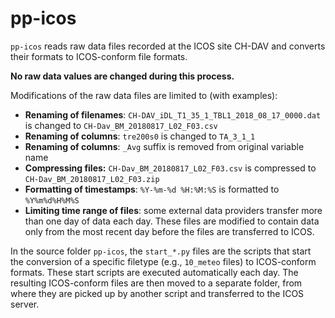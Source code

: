 # pp-icos

`pp-icos` reads raw data files recorded at the ICOS site CH-DAV and converts 
their formats to ICOS-conform file formats.

**No raw data values are changed during this process.**

Modifications of the raw data files are limited to (with examples):
- **Renaming of filenames**: `CH-DAV_iDL_T1_35_1_TBL1_2018_08_17_0000.dat` is changed to `CH-Dav_BM_20180817_L02_F03.csv`
- **Renaming of columns**: `tre200s0` is changed to `TA_3_1_1`
- **Renaming of columns**: `_Avg` suffix is removed from original variable name
- **Compressing files:** `CH-Dav_BM_20180817_L02_F03.csv` is compressed to `CH-Dav_BM_20180817_L02_F03.zip`
- **Formatting of timestamps**: `%Y-%m-%d %H:%M:%S` is formatted to `%Y%m%d%H%M%S`
- **Limiting time range of files**: some external data providers transfer more than one day of data each day. These
files are modified to contain data only from the most recent day before the files are transferred to ICOS.

In the source folder `pp-icos`, the `start_*.py` files are the scripts that start the conversion of a specific
filetype (e.g., `10_meteo` files) to ICOS-conform formats. These start scripts are executed automatically each
day. The resulting ICOS-conform files are then moved to a separate folder, from where they are picked up by
another script and transferred to the ICOS server.

